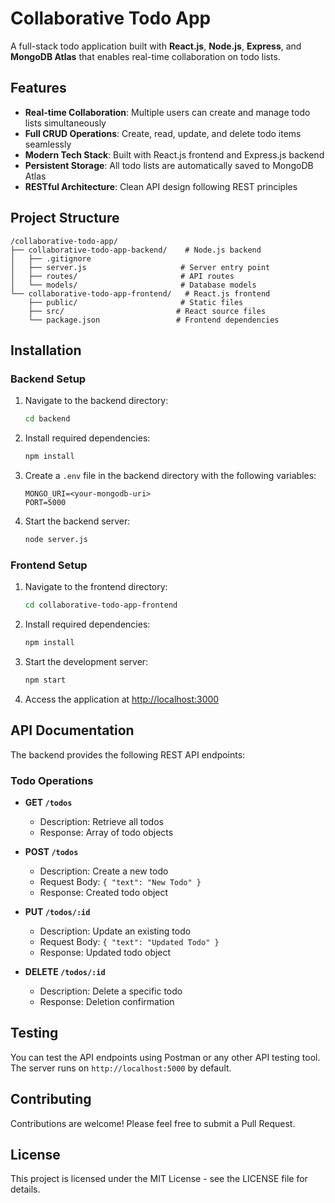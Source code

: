 # Collaborative Todo App

A full-stack todo application built with **React.js**, **Node.js**, **Express**, and **MongoDB Atlas** that enables real-time collaboration on todo lists.

## Features

* **Real-time Collaboration**: Multiple users can create and manage todo lists simultaneously
* **Full CRUD Operations**: Create, read, update, and delete todo items seamlessly
* **Modern Tech Stack**: Built with React.js frontend and Express.js backend
* **Persistent Storage**: All todo lists are automatically saved to MongoDB Atlas
* **RESTful Architecture**: Clean API design following REST principles

## Project Structure

```
/collaborative-todo-app/
├── collaborative-todo-app-backend/    # Node.js backend
│   ├── .gitignore
│   ├── server.js                     # Server entry point
│   ├── routes/                       # API routes
│   └── models/                       # Database models
└── collaborative-todo-app-frontend/   # React.js frontend
    ├── public/                       # Static files
    ├── src/                         # React source files
    └── package.json                 # Frontend dependencies
```

## Installation

### Backend Setup

1. Navigate to the backend directory:
   ```bash
   cd backend
   ```

2. Install required dependencies:
   ```bash
   npm install
   ```

3. Create a `.env` file in the backend directory with the following variables:
   ```
   MONGO_URI=<your-mongodb-uri>
   PORT=5000
   ```

4. Start the backend server:
   ```bash
   node server.js
   ```

### Frontend Setup

1. Navigate to the frontend directory:
   ```bash
   cd collaborative-todo-app-frontend
   ```

2. Install required dependencies:
   ```bash
   npm install
   ```

3. Start the development server:
   ```bash
   npm start
   ```

4. Access the application at [http://localhost:3000](http://localhost:3000)

## API Documentation

The backend provides the following REST API endpoints:

### Todo Operations

* **GET `/todos`**
  * Description: Retrieve all todos
  * Response: Array of todo objects

* **POST `/todos`**
  * Description: Create a new todo
  * Request Body: `{ "text": "New Todo" }`
  * Response: Created todo object

* **PUT `/todos/:id`**
  * Description: Update an existing todo
  * Request Body: `{ "text": "Updated Todo" }`
  * Response: Updated todo object

* **DELETE `/todos/:id`**
  * Description: Delete a specific todo
  * Response: Deletion confirmation

## Testing

You can test the API endpoints using Postman or any other API testing tool. The server runs on `http://localhost:5000` by default.

## Contributing

Contributions are welcome! Please feel free to submit a Pull Request.

## License

This project is licensed under the MIT License - see the LICENSE file for details.